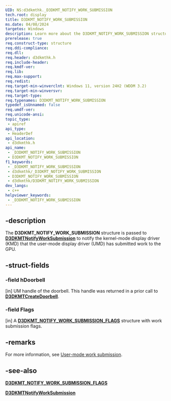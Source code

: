 ```yaml
---
UID: NS:d3dkmthk._D3DKMT_NOTIFY_WORK_SUBMISSION
tech.root: display
title: D3DKMT_NOTIFY_WORK_SUBMISSION
ms.date: 04/08/2024
targetos: Windows
description: Learn more about the D3DKMT_NOTIFY_WORK_SUBMISSION structure.
prerelease: true
req.construct-type: structure
req.ddi-compliance: 
req.dll: 
req.header: d3dkmthk.h
req.include-header: 
req.kmdf-ver: 
req.lib: 
req.max-support: 
req.redist: 
req.target-min-winverclnt: Windows 11, version 24H2 (WDDM 3.2)
req.target-min-winversvr: 
req.target-type: 
req.typenames: D3DKMT_NOTIFY_WORK_SUBMISSION
typedef_isUnnamed: false
req.umdf-ver: 
req.unicode-ansi: 
topic_type:
 - apiref
api_type:
 - HeaderDef
api_location:
 - d3dkmthk.h
api_name:
 - _D3DKMT_NOTIFY_WORK_SUBMISSION
 - D3DKMT_NOTIFY_WORK_SUBMISSION
f1_keywords:
 - _D3DKMT_NOTIFY_WORK_SUBMISSION
 - d3dkmthk/_D3DKMT_NOTIFY_WORK_SUBMISSION
 - D3DKMT_NOTIFY_WORK_SUBMISSION
 - d3dkmthk/D3DKMT_NOTIFY_WORK_SUBMISSION
dev_langs:
 - c++
helpviewer_keywords:
 - _D3DKMT_NOTIFY_WORK_SUBMISSION
---
```


## -description

The **D3DKMT_NOTIFY_WORK_SUBMISSION** structure is passed to [**D3DKMTNotifyWorkSubmission**](nf-d3dkmthk-d3dkmtnotifyworksubmission.md) to notify the kernel-mode display driver (KMD) that the user-mode display driver (UMD) has submitted work to the GPU.

## -struct-fields

### -field hDoorbell

[in] UM handle of the doorbell. This handle was returned in a prior call to [**D3DKMTCreateDoorbell**](nf-d3dkmthk-d3dkmtcreatedoorbell.md).

### -field Flags

[in] A [**D3DKMT_NOTIFY_WORK_SUBMISSION_FLAGS**](ns-d3dkmthk-d3dkmt_notify_work_submission_flags.md) structure with work submission flags.

## -remarks

For more information, see [User-mode work submission](/windows-hardware/drivers/display/user-mode-work-submission).

## -see-also

[**D3DKMT_NOTIFY_WORK_SUBMISSION_FLAGS**](ns-d3dkmthk-d3dkmt_notify_work_submission_flags.md)

[**D3DKMTNotifyWorkSubmission**](nf-d3dkmthk-d3dkmtnotifyworksubmission.md)
